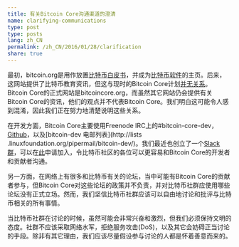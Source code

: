 ```yaml
---
title: 有关Bitcoin Core沟通渠道的澄清
name: clarifying-communications
type: post
type: posts
lang: zh_CN
permalink: /zh_CN/2016/01/28/clarification
share: true
---
```

最初，bitcoin.org是用作放置[比特币白皮书](https://bitcoin.org/bitcoin.pdf)，并成为[比特币软件](https://bitcoin.org/en/download)的主页。后来，这网站提供了比特币教育资讯，但这与现时的Bitcoin Core计划[并无关系](https://bitcoin.org/en/bitcoin-core/about-site)。 Bitcoin Core的正式网站是bitcoincore.org，而虽然其它网站仍会提供有关Bitcoin Core的资讯，他们的观点并不代表Bitcoin Core。我们明白这可能令人感到混淆，因此我们正在努力地清楚说明这些关系。

在开发方面，Bitcoin Core主要使用Freenode IRC上的#bitcoin-core-dev，[Github](https://github.com/bitcoin/bitcoin)，以及[bitcoin-dev 电邮列表](http://lists .linuxfoundation.org/pipermail/bitcoin-dev/)。我们最近也创立了一个[​​Slack群](https://bitcoincore.slack.com)，可以在[此](https://slack.bitcoincore.org)申请加入，令比特币社区的各位可以更容易和Bitcoin Core的开发者和贡献者沟通。

另一方面，在网络上有很多和比特币有关的论坛，当中可能有Bitcoin Core的贡献者参与，但Bitcoin Core对这些论坛的政策并不负责，并对比特币社群应使用哪些论坛没有正式立场。然而，我们坚信比特币社群应该可以自由地讨论和批评与比特币相关的所有事情。

当比特币社群在讨论的时候，虽然可能会非常兴奋和激烈，但我们必须保持文明的态度。社群不应该采取网络水军，拒绝服务攻击(DoS)，以及其它会妨碍正当讨论的手段。除非有其它理由，我们应该尽量假设参与讨论的人都是怀着善意而来的。
